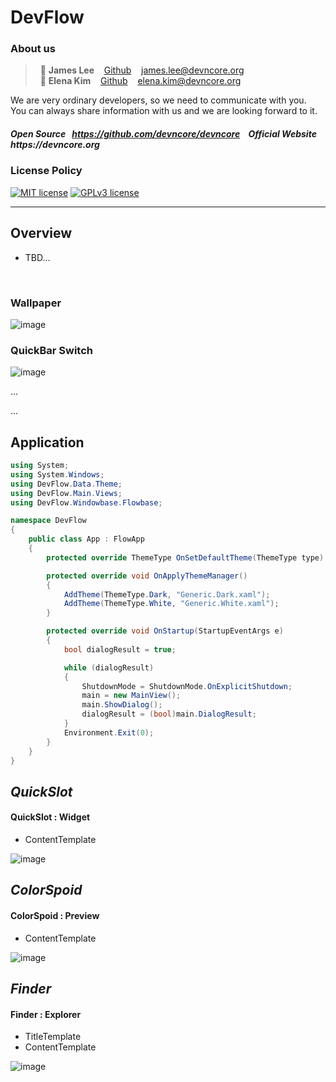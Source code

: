 # DevFlow
### About us

> &nbsp; :adult: __James Lee__ &nbsp;&nbsp; [Github](https://github.com/devncore-james) &nbsp;&nbsp; james.lee@devncore.org  
> &nbsp; :woman: __Elena Kim__ &nbsp;&nbsp; [Github](https://github.com/devncore-elena) &nbsp;&nbsp; elena.kim@devncore.org

We are very ordinary developers, so we need to communicate with you.   
You can always share information with us and we are looking forward to it.  

##### _Open Source &nbsp; https://github.com/devncore/devncore   &nbsp;&nbsp;   Official Website &nbsp; https://devncore.org_ 

### License Policy
[![MIT license](https://img.shields.io/badge/License-MIT-blue.svg)](https://lbesson.mit-license.org/)
[![GPLv3 license](https://img.shields.io/badge/License-GPLv3-blue.svg)](http://perso.crans.org/besson/LICENSE.html)


***
## Overview
- TBD...

<br />

### Wallpaper

![image](https://user-images.githubusercontent.com/52397976/115972634-8deb2580-a58a-11eb-849d-bffbe4375fb9.png)

### QuickBar Switch

![image](https://user-images.githubusercontent.com/52397976/115972804-8f691d80-a58b-11eb-8627-47416f0a9318.png)

...

...


## Application

```csharp
using System;
using System.Windows;
using DevFlow.Data.Theme;
using DevFlow.Main.Views;
using DevFlow.Windowbase.Flowbase;

namespace DevFlow
{
    public class App : FlowApp
    {
        protected override ThemeType OnSetDefaultTheme(ThemeType type) => ThemeType.Dark;

        protected override void OnApplyThemeManager()
        {
            AddTheme(ThemeType.Dark, "Generic.Dark.xaml");
            AddTheme(ThemeType.White, "Generic.White.xaml");
        }

        protected override void OnStartup(StartupEventArgs e)
        {
            bool dialogResult = true;

            while (dialogResult)
            {
                ShutdownMode = ShutdownMode.OnExplicitShutdown;
                main = new MainView();
                main.ShowDialog();
                dialogResult = (bool)main.DialogResult;
            }
            Environment.Exit(0);
        }
    }
}
```

## _QuickSlot_

#### QuickSlot : Widget

- ContentTemplate

![image](https://user-images.githubusercontent.com/52397976/121200753-f11ce700-c8ae-11eb-95f0-1932818f87de.png)

## _ColorSpoid_

#### ColorSpoid : Preview

- ContentTemplate

![image](https://user-images.githubusercontent.com/52397976/121201771-bd8e8c80-c8af-11eb-85a2-730d7c4ec7b5.png)

## _Finder_

#### Finder : Explorer

- TitleTemplate
- ContentTemplate

![image](https://user-images.githubusercontent.com/52397976/121201052-2f1a0b00-c8af-11eb-82b2-5b6e1e2b2456.png)

